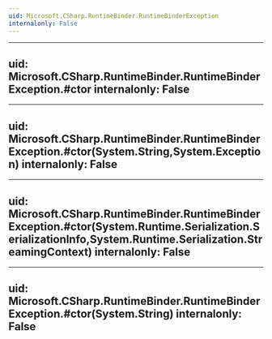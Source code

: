 ```yaml
---
uid: Microsoft.CSharp.RuntimeBinder.RuntimeBinderException
internalonly: False
---
```


---
uid: Microsoft.CSharp.RuntimeBinder.RuntimeBinderException.#ctor
internalonly: False
---

---
uid: Microsoft.CSharp.RuntimeBinder.RuntimeBinderException.#ctor(System.String,System.Exception)
internalonly: False
---

---
uid: Microsoft.CSharp.RuntimeBinder.RuntimeBinderException.#ctor(System.Runtime.Serialization.SerializationInfo,System.Runtime.Serialization.StreamingContext)
internalonly: False
---

---
uid: Microsoft.CSharp.RuntimeBinder.RuntimeBinderException.#ctor(System.String)
internalonly: False
---
